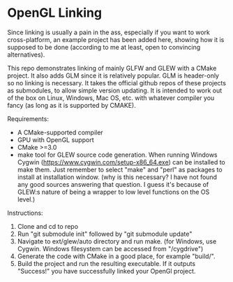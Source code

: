# OpenGL Linking
Since linking is usually a pain in the ass, especially if you want to work cross-platform,
an example project has been added here, showing how it is supposed to be done (according to
me at least, open to convincing alternatives).

This repo demonstrates linking of mainly GLFW and GLEW with a CMake project.
It also adds GLM since it is relatively popular. GLM is header-only so no linking is necessary.
It takes the official github repos of these projects as submodules, to allow simple version updating.
It is intended to work out of the box on Linux, Windows, Mac OS, etc. with whatever compiler you fancy
(as long as it is supported by CMAKE).

Requirements:
* A CMake-supported compiler
* GPU with OpenGL support
* CMake >=3.0
* make tool for GLEW source code generation. When running Windows Cygwin (https://www.cygwin.com/setup-x86_64.exe) can
  be installed to make them. Just remember to select "make" and "perl" as packages to install at installation window.
  (why is this necessary? I have not found any good sources answering that question. I guess it's because of GLEW:s
  nature of being a wrapper to low level functions on the OS level.)

Instructions:
1. Clone and cd to repo
2. Run "git submodule init" followed by "git submodule update"
2. Navigate to ext/glew/auto directory and run make. (for Windows, use Cygwin. Windows filesystem can be accessed from
   "/cygdrive")
3. Generate the code with CMake in a good place, for example "build/".
4. Build the project and run the resulting executable. If it outputs "Success!" you have successfully linked your
   OpenGl project.
